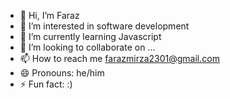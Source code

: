 - 👋 Hi, I’m Faraz
- 👀 I’m interested in software development 
- 🌱 I’m currently learning Javascript
- 💞️ I’m looking to collaborate on ...
- 📫 How to reach me farazmirza2301@gmail.com
- 😄 Pronouns: he/him
- ⚡ Fun fact: :)

<!---
code-with-faraz/code-with-faraz is a ✨ special ✨ repository because its `README.md` (this file) appears on your GitHub profile.
You can click the Preview link to take a look at your changes.
--->
